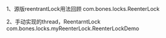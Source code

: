
 
1、源版reentrantLock用法回顾
com.bones.locks.ReenterLock

2、手动实现的thread，ReentarntLock
com.bones.locks.myReenterLock.ReenterLockDemo


